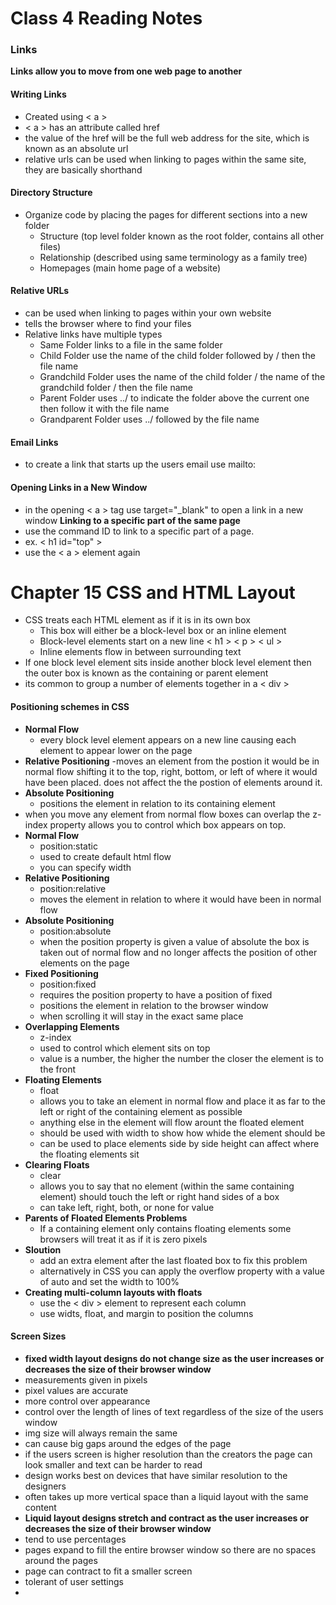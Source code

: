 # Class 4 Reading Notes
### Links
 **Links allow you to move from one web page to another**
 #### Writing Links
 - Created using < a >
 - < a > has an attribute called href 
 - the value of the href will be the full web address for the site, which is known as an absolute url
 - relative urls can be used when linking to pages within the same site, they are basically shorthand
 #### Directory Structure
 - Organize code by placing the pages for different sections into a new folder
    - Structure (top level folder known as the root folder, contains all other files)
    - Relationship (described using same terminology as a family tree)
    - Homepages (main home page of a website)
#### Relative URLs 
- can be used when linking to pages within your own website
- tells the browser where to find your files
- Relative links have multiple types
    - Same Folder links to a file in the same folder
    - Child Folder use the name of the child folder followed by / then the file name
    - Grandchild Folder uses the name of the child folder / the name of the grandchild folder / then the file name
    - Parent Folder uses ../ to indicate the folder above the current one then follow it with the file name
    - Grandparent Folder uses ../ followed by the file name
#### Email Links 
- to create a link that starts up the users email use mailto:
#### Opening Links in a New Window
- in the opening < a > tag use target="_blank" to open a link in a new window
**Linking to a specific part of the same page**
- use the command ID to link to a specific part of a page.
- ex. < h1 id="top" >
- use the < a > element again
# Chapter 15 CSS and HTML Layout 
- CSS treats each HTML element as if it is in its own box 
    - This box will either be a block-level box or an inline element
    - Block-level elements start on a new line < h1 > < p > < ul >
    - Inline elements flow in between surrounding text
- If one block level element sits inside another block level element then the outer box is known as the containing or parent element
- its common to group a number of elements together in a < div >
#### Positioning schemes in CSS
- **Normal Flow**
    - every block level element appears on a new line causing each element to appear lower on the page
- **Relative Positioning**
    -moves an element from the postion it would be in normal flow shifting it to the top, right, bottom, or left of where it would have been placed. does not affect the the postion of elements around it. 
- **Absolute Positioning**
    - positions the element in relation to its containing element
- when you move any element from normal flow boxes can overlap the z-index property allows you to control which box appears on top.
- **Normal Flow**
    - position:static
    - used to create default html flow
    - you can specify width 
- **Relative Positioning**
    - position:relative
    - moves the element in relation to where it would have been in normal flow
- **Absolute Positioning**
    - position:absolute
    - when the position property is given a value of absolute the box is taken out of normal flow and no longer affects the position of other elements on the page
- **Fixed Positioning**
    - position:fixed
    - requires the position property to have a position of fixed 
    - positions the element in relation to the browser window
    - when scrolling it will stay in the exact same place
- **Overlapping Elements**
    - z-index
    - used to control which element sits on top
    - value is a number, the higher the number the closer the element is to the front
- **Floating Elements**
    - float
    - allows you to take an element in normal flow and place it as far to the left or right of the containing element as possible 
    - anything else in the element will flow arount the floated element
    - should be used with width to show how whide the element should be 
    - can be used to place elements side by side 
    height can affect where the floating elements sit
- **Clearing Floats**
    - clear
    - allows you to say that no element (within the same containing element) should touch the left or right hand sides of a box 
    - can take left, right, both, or none for value
- **Parents of Floated Elements Problems**
    - If a containing element only contains floating elements some browsers will treat it as if it is zero pixels
- **Sloution**
    - add an extra element after the last floated box to fix this problem 
    - alternatively in CSS you can apply the overflow property with a value of auto and set the width to 100%
- **Creating multi-column layouts with floats**
    - use the < div > element to represent each column 
    - use widts, float, and margin to position the columns
#### Screen Sizes
- **fixed width layout designs do not change size as the user increases or decreases the size of their browser window**
- measurements given in pixels 
- pixel values are accurate 
- more control over appearance 
- control over the length of lines of text regardless of the size of the users window 
- img size will always remain the same 
- can cause big gaps around the edges of the page
- if the users screen is higher resolution than the creators the page can look smaller and text can be harder to read 
- design works best on devices that have similar resolution to the designers 
- often takes up more vertical space than a liquid layout with the same content
- **Liquid layout designs stretch and contract as the user increases or decreases the size of their browser window**
- tend to use percentages
- pages expand to fill the entire browser window so there are no spaces around the pages
- page can contract to fit a smaller screen 
- tolerant of user settings 
- 
